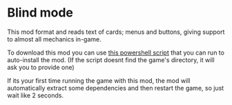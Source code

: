 # Blind mode

This mod format and reads text of cards; menus and buttons, giving support to almost all mechanics in-game.

To download this mod you can use [this powershell script](https://github.com/radsi/Master-Duels-BlindMode/releases/download/2.1.0/Install.mod.PowerShell.script.ps1) that you can run to auto-install the mod. (If the script doesnt find the game's directory, it will ask you to provide one)

If its your first time running the game with this mod, the mod will automatically extract some dependencies and then restart the game, so just wait like 2 seconds.
